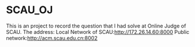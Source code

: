 # SCAU_OJ
This is an project to record the question that I had solve at Online Judge of SCAU.
The address:
Local Network of SCAU:http://172.26.14.60:8000
Public network:http://acm.scau.edu.cn:8002
